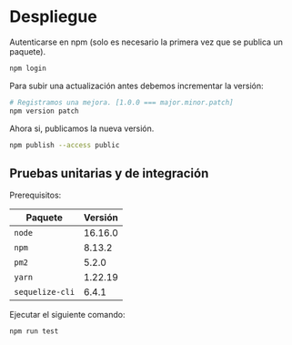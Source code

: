 # Despliegue

Autenticarse en npm (solo es necesario la primera vez que se publica un paquete).

```bash
npm login
```

Para subir una actualización antes debemos incrementar la versión:

```bash
# Registramos una mejora. [1.0.0 === major.minor.patch]
npm version patch
```

Ahora si, publicamos la nueva versión.

```bash
npm publish --access public
```

## Pruebas unitarias y de integración

Prerequisitos:

| Paquete         | Versión |
| --------------- | ------- |
| `node`          | 16.16.0 |
| `npm`           | 8.13.2  |
| `pm2`           | 5.2.0   |
| `yarn`          | 1.22.19 |
| `sequelize-cli` | 6.4.1   |

Ejecutar el siguiente comando:

```bash
npm run test
```
